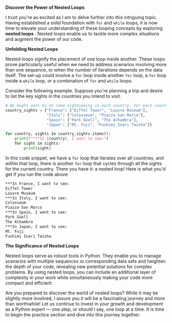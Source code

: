 **Discover the Power of Nested Loops**

I trust you're as excited as I am to delve further into this intriguing topic. Having established a solid foundation with `for` and `while` loops, it is now time to elevate your understanding of these looping concepts by exploring  **nested loops** . Nested loops enable us to tackle more complex situations and augment the power of our code.

**Unfolding Nested Loops**

Nested loops signify the placement of one loop inside another. These loops prove particularly useful when we need to address scenarios involving more than one sequence, or when the number of iterations depends on the data itself. The set-up could involve a `for` loop inside another `for` loop, a `for` loop inside a `while` loop, or a combination of `for` and `while` loops.

Consider the following example. Suppose you're planning a trip and desire to list the key sights in the countries you intend to visit.

```python
# We might want to do some sightseeing in each country. For each country, we have a list of sights.
country_sights = {"France": ["Eiffel Tower", "Louvre Museum"],
                  "Italy": ["Colosseum", "Piazza San Marco"],
                  "Spain": ["Park Güell", "The Alhambra"],
                  "Japan": ["Mt. Fuji", "Fushimi Inari Taisha"]}

for country, sights in country_sights.items():
    print(f"***In {country}, I want to see:")
    for sight in sights:
        print(sight)
```

In this code snippet, we have a `for` loop that iterates over all countries, and within that loop, there is another `for` loop that cycles through all the sights for the current country. There you have it: a nested loop! Here is what you'd get if you run the code above:

```sh
***In France, I want to see:
Eiffel Tower
Louvre Museum
***In Italy, I want to see:
Colosseum
Piazza San Marco
***In Spain, I want to see:
Park Güell
The Alhambra
***In Japan, I want to see:
Mt. Fuji
Fushimi Inari Taisha
```

**The Significance of Nested Loops**

Nested loops serve as robust tools in Python. They enable you to manage scenarios with multiple sequences or corresponding data sets and heighten the depth of your code, revealing new potential solutions for complex problems. By using nested loops, you can include an additional layer of complexity in your work while simultaneously making your code more compact and efficient.

Are you prepared to discover the world of nested loops? While it may be slightly more involved, I assure you it will be a fascinating journey and more than worthwhile! Let us continue to invest in your growth and development as a Python expert — one step, or should I say, one loop at a time. It is time to begin the practice section and dive into this journey together.
